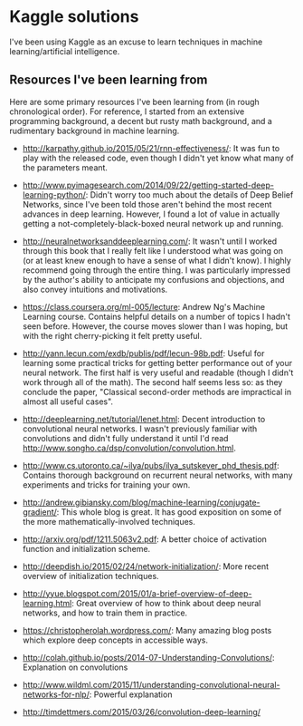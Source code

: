 # Kaggle solutions

I've been using Kaggle as an excuse to learn techniques in machine
learning/artificial intelligence.

## Resources I've been learning from

Here are some primary resources I've been learning from (in rough
chronological order). For reference, I started from an extensive
programming background, a decent but rusty math background, and a
rudimentary background in machine learning.

- http://karpathy.github.io/2015/05/21/rnn-effectiveness/: It was fun
  to play with the released code, even though I didn't yet know what
  many of the parameters meant.

- http://www.pyimagesearch.com/2014/09/22/getting-started-deep-learning-python/:
  Didn't worry too much about the details of Deep Belief Networks,
  since I've been told those aren't behind the most recent advances in
  deep learning. However, I found a lot of value in actually getting a
  not-completely-black-boxed neural network up and running.

- http://neuralnetworksanddeeplearning.com/: It wasn't until I worked
  through this book that I really felt like I understood what was
  going on (or at least knew enough to have a sense of what I didn't
  know). I highly recommend going through the entire thing. I was
  particularly impressed by the author's ability to anticipate my
  confusions and objections, and also convey intuitions and
  motivations.

- https://class.coursera.org/ml-005/lecture: Andrew Ng's Machine
  Learning course. Contains helpful details on a number of topics I
  hadn't seen before. However, the course moves slower than I was
  hoping, but with the right cherry-picking it felt pretty useful.

- http://yann.lecun.com/exdb/publis/pdf/lecun-98b.pdf: Useful for
  learning some practical tricks for getting better performance out of
  your neural network. The first half is very useful and readable
  (though I didn't work through all of the math). The second half
  seems less so: as they conclude the paper, "Classical second-order
  methods are impractical in almost all useful cases".

- http://deeplearning.net/tutorial/lenet.html: Decent introduction to
  convolutional neural networks. I wasn't previously familiar with
  convolutions and didn't fully understand it until I'd read
  http://www.songho.ca/dsp/convolution/convolution.html.

- http://www.cs.utoronto.ca/~ilya/pubs/ilya_sutskever_phd_thesis.pdf:
  Contains thorough background on recurrent neural networks, with many
  experiments and tricks for training your own.

- http://andrew.gibiansky.com/blog/machine-learning/conjugate-gradient/:
  This whole blog is great. It has good exposition on some of the more
  mathematically-involved techniques.

- http://arxiv.org/pdf/1211.5063v2.pdf: A better choice of activation
function and initialization scheme.

- http://deepdish.io/2015/02/24/network-initialization/: More recent
  overview of initialization techniques.

- http://yyue.blogspot.com/2015/01/a-brief-overview-of-deep-learning.html:
  Great overview of how to think about deep neural networks, and how
  to train them in practice.

- https://christopherolah.wordpress.com/: Many amazing blog posts
  which explore deep concepts in accessible ways.

- http://colah.github.io/posts/2014-07-Understanding-Convolutions/: Explanation on convolutions

-  http://www.wildml.com/2015/11/understanding-convolutional-neural-networks-for-nlp/: Powerful explanation

-  http://timdettmers.com/2015/03/26/convolution-deep-learning/


